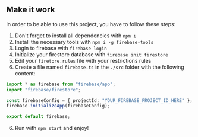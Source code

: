 ## Make it work
In order to be able to use this project, you have to follow these steps:

1) Don't forget to install all dependencies with `npm i`
2) Install the necessary tools with `npm i -g firebase-tools`
3) Login to firebase with `firebase login`
4) Initialize your firestore database with `firebase init firestore`
5) Edit your `firetore.rules` file with your restrictions rules
6) Create a file named `firebase.ts` in the `./src` folder with the following content:
```typescript
import * as firebase from "firebase/app";
import "firebase/firestore";

const firebaseConfig = { projectId: "YOUR_FIREBASE_PROJECT_ID_HERE" };
firebase.initializeApp(firebaseConfig);

export default firebase;
```
6) Run with `npm start` and enjoy!
